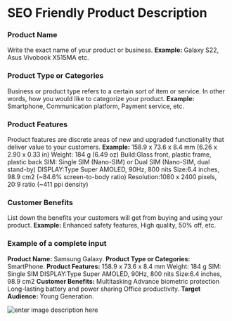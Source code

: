 ﻿# SEO Friendly Product Description
### **Product Name**

Write the exact name of your product or business.
**Example:** Galaxy S22, Asus Vivobook X515MA etc.

### **Product Type or Categories**

Business or product type refers to a certain sort of item or service. In other words, how you would like to categorize your product.
**Example:** Smartphone, Communication platform, Payment service, etc.

### **Product Features**

Product features are discrete areas of new and upgraded functionality that deliver value to your customers.
**Example:** 158.9 x 73.6 x 8.4 mm (6.26 x 2.90 x 0.33 in)
Weight: 184 g (6.49 oz)
Build:Glass front, plastic frame, plastic back
SIM: Single SIM (Nano-SIM) or Dual SIM (Nano-SIM, dual stand-by)
DISPLAY:Type Super AMOLED, 90Hz, 800 nits
Size:6.4 inches, 98.9 cm2 (~84.6% screen-to-body ratio)
Resolution:1080 x 2400 pixels, 20:9 ratio (~411 ppi density)

### **Customer Benefits**

List down the benefits your customers will get from buying and using your product.
**Example:** Enhanced safety features, High quality, 50% off, etc.

### **Example of a complete input**

**Product Name:** Samsung Galaxy.
**Product Type or Categories:** SmartPhone.
**Product Features:** 158.9 x 73.6 x 8.4 mm
Weight: 184 g
SIM: Single SIM
DISPLAY:Type Super AMOLED, 90Hz, 800 nits
Size:6.4 inches, 98.9 cm2
**Customer Benefits:** Multitasking
Advance biometric protection
Long-lasting battery and power sharing
Office productivity.
**Target Audience:** Young Generation.

![enter image description here](https://copywriterpro-ai-tools.s3.amazonaws.com/SEO-Friendly-Product-Description.jpg)
